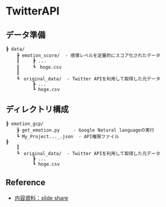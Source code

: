 # TwitterAPI

## 

## データ準備

```
┣ data/
    ┣ emotion_score/  - 感情レベルを定量的にスコア化されたデータ
    ┃     ┣ ...
    ┃     ┗　hoge.csv
    ┃
    ┗　original_data/  - Twitter APIを利用して取得した元データ
          ┣ ... 
          ┗ hoge.csv 
```

## ディレクトリ構成
```
┣ emotion_gcp/
    ┣ get_emotion.py     - Google Natural languageの実行
    ┗ My_Project..._.json  - API権限ファイル
┣ 
    ┃
    ┗　original_data/  - Twitter APIを利用して取得した元データ
          ┣ ... 
          ┗ hoge.csv 
```

## Reference
- [内容資料：slide share](https://www.slideshare.net/shokazari/twitter-249510624)
